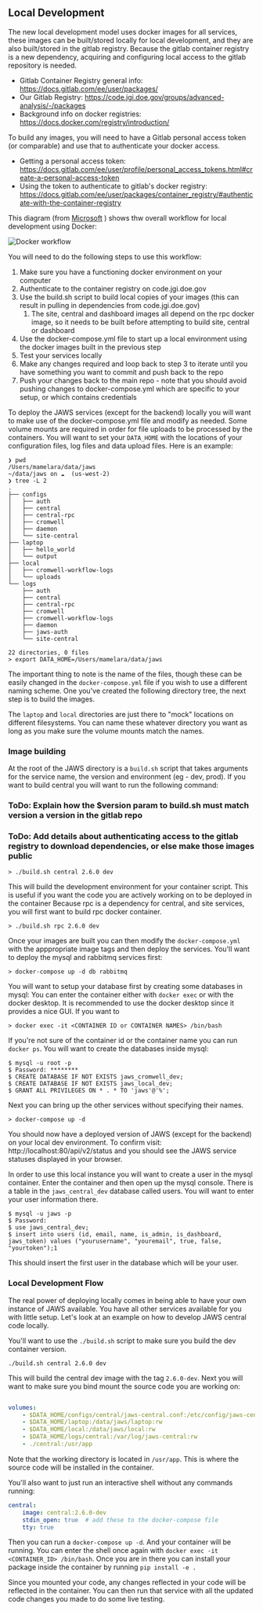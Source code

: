 ## Local Development

The new local development model uses docker images for all services, these images can be built/stored locally for local development, and they are also built/stored in the gitlab registry. Because the gitlab container registry is a new dependency, acquiring and configuring local access to the gitlab repository is needed.

* Gitlab Container Registry general info: https://docs.gitlab.com/ee/user/packages/
* Our Gitlab Registry: https://code.jgi.doe.gov/groups/advanced-analysis/-/packages
* Background info on docker registries: https://docs.docker.com/registry/introduction/

To build any images, you will need to have a Gitlab personal access token (or comparable) and use that to
authenticate your docker access.

* Getting a personal access token: https://docs.gitlab.com/ee/user/profile/personal_access_tokens.html#create-a-personal-access-token
* Using the token to authenticate to gitlab's docker registry: https://docs.gitlab.com/ee/user/packages/container_registry/#authenticate-with-the-container-registry

This diagram (from [Microsoft](https://docs.microsoft.com/en-us/dotnet/architecture/microservices/docker-application-development-process/docker-app-development-workflow) ) shows thw overall workflow for local development using Docker:

![Docker workflow](https://docs.microsoft.com/en-us/dotnet/architecture/microservices/docker-application-development-process/media/docker-app-development-workflow/life-cycle-containerized-apps-docker-cli.png)

You will need to do the following steps to use this workflow:

1. Make sure you have a functioning docker environment on your computer
2. Authenticate to the container registry on code.jgi.doe.gov
3. Use the build.sh script to build local copies of your images (this can result in pulling in dependencies from code.jgi.doe.gov)
   1. The site, central and dashboard images all depend on the rpc docker image, so it needs to be built before attempting to build site, central or dashboard
4. Use the docker-compose.yml file to start up a local environment using the docker images built in the previous step
5. Test your services locally
6. Make any changes required and loop back to step 3 to iterate until you have something you want to commit and push back to the repo
7. Push your changes back to the main repo - note that you should avoid pushing changes to docker-compose.yml which are specific to your setup, or which contains credentials

To deploy the JAWS services (except for the backend) locally you will want to make use
of the docker-compose.yml file and modify as needed. Some volume mounts are required in order for file uploads to
be processed by the containers. You will want to set your `DATA_HOME` with the locations of your
configuration files, log files and data upload files. Here is an example: 


```console
❯ pwd
/Users/mamelara/data/jaws
~/data/jaws on ☁️  (us-west-2)
❯ tree -L 2
.
├── configs
│   ├── auth
│   ├── central
│   ├── central-rpc
│   ├── cromwell
│   ├── daemon
│   └── site-central
├── laptop
│   ├── hello_world
│   └── output
├── local
│   ├── cromwell-workflow-logs
│   └── uploads
└── logs
    ├── auth
    ├── central
    ├── central-rpc
    ├── cromwell
    ├── cromwell-workflow-logs
    ├── daemon
    ├── jaws-auth
    └── site-central

22 directories, 0 files
> export DATA_HOME=/Users/mamelara/data/jaws
```

The important thing to note is the name of the files, though these can be easily changed
in the `docker-compose.yml` file if you wish to use a different naming scheme. One you've
created the following directory tree, the next step is to build the images.

The `laptop` and `local` directories are just there to "mock" locations on different filesystems. You can name these whatever directory
you want as long as you make sure the volume mounts match the names.

### Image building
At the root of the JAWS directory is a `build.sh` script that takes arguments for 
 the service name, the version and environment (eg - dev, prod). If you want to build central you will
want to run the following command: 

### ToDo: Explain how the $version param to build.sh must match version a version in the gitlab repo
### ToDo: Add details about authenticating access to the gitlab registry to download dependencies, or else make those images public

```console
> ./build.sh central 2.6.0 dev
```

This will build the development environment for your container script. This is useful if you want the code you are actively working on to be deployed in the container
Because rpc is a dependency for central, and site services, you will first want to build rpc docker container. 

```console
> ./build.sh rpc 2.6.0 dev
```

Once your images are built you can then modify the `docker-compose.yml` with the apppropriate 
image tags and then deploy the services. You'll want to deploy the mysql and rabbitmq services
first: 

```console
> docker-compose up -d db rabbitmq
```
You will want to setup your database first by creating some databases in mysql: 
You can enter the container either with `docker exec` or with the docker desktop. It is recommended 
to use the docker desktop since it provides a nice GUI. If you want to
```console
> docker exec -it <CONTAINER ID or CONTAINER NAMES> /bin/bash
```

If you're not sure of the container id or the container name you can run `docker ps`.
You will want to create the databases inside mysql: 

```console
$ mysql -u root -p 
$ Password: ********
$ CREATE DATABASE IF NOT EXISTS jaws_cromwell_dev;
$ CREATE DATABASE IF NOT EXISTS jaws_local_dev;
$ GRANT ALL PRIVILEGES ON * . * TO 'jaws'@'%';
```

Next you can bring up the other services without specifying their names.

```console
> docker-compose up -d
```

You should now have a deployed version of JAWS (except for the backend) on your local dev environment. To confirm
visit: http://localhost:80/api/v2/status and you should see the JAWS service statuses displayed in your browser. 

In order to use this local instance you will want to create a user in the mysql container. Enter the container and then
open up the mysql console. There is a table in the `jaws_central_dev` database called users. You will want to enter your
user information there. 

````console
$ mysql -u jaws -p
$ Password:
$ use jaws_central_dev;
$ insert into users (id, email, name, is_admin, is_dashboard, jaws_token) values ("yourusername", "youremail", true, false, "yourtoken");1
````

This should insert the first user in the database which will be your user. 

### Local Development Flow
The real power of deploying locally comes in being able to have your own instance of JAWS available. You have
all other services available for you with little setup. Let's look at an example on how to develop JAWS central code 
locally.

You'll want to use the `./build.sh` script to make sure you build the dev container version.

```console
./build.sh central 2.6.0 dev
```

This will build the central dev image with the tag `2.6.0-dev`. Next you will want to make sure you bind mount the source code you are working on: 

```yaml

volumes:
	- $DATA_HOME/configs/central/jaws-central.conf:/etc/config/jaws-central.conf
	- $DATA_HOME/laptop:/data/jaws/laptop:rw
	- $DATA_HOME/local:/data/jaws/local:rw
	- $DATA_HOME/logs/central:/var/log/jaws-central:rw
	- ./central:/usr/app
```

Note that the working directory is located in `/usr/app`. This is where the source code will be installed in the container.

You'll also want to just run an interactive shell without any commands running:

```yaml
central:
	image: central:2.6.0-dev
	stdin_open: true  # add these to the docker-compose file
	tty: true
```

Then you can run a `docker-compose up -d`. And your container will be running. You can enter the shell once again
with `docker exec -it <CONTAINER_ID> /bin/bash`. Once you are in there you can install your package inside
the container by running `pip install -e .`

Since you mounted your code, any changes reflected in your code will be reflected in the container. You can then
run that service with all the updated code changes you made to do some live testing. 
